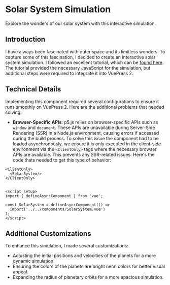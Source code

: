Solar System Simulation
=====

<ClientOnly>
  <SolarSystem/>
</ClientOnly>

Explore the wonders of our solar system with this interactive simulation.

## Introduction
I have always been fascinated with outer space and its limitless wonders. To capture some of this fascination, I decided to create an interactive solar system simulation. I followed an excellent tutorial, which can be [found here](https://www.youtube.com/watch?v=pgFnZyL8zEA&t=0). The tutorial provided the necessary JavaScript for the simulation, but additional steps were required to integrate it into VuePress 2.

## Technical Details
Implementing this component required several configurations to ensure it runs smoothly on VuePress 2. Here are the additional problems that needed solving:

- **Browser-Specific APIs**: p5.js relies on browser-specific APIs such as `window` and `document`. These APIs are unavailable during Server-Side Rendering (SSR) in a Node.js environment, causing errors if accessed during the build process. To solve this issue the component had to be loaded asynchronously, we ensure it is only executed in the client-side environment via the `<ClientOnly>` tags where the necessary browser APIs are available. This prevents any SSR-related issues. Here's the code thats needed to get this type of behavior: 
```vue
<ClientOnly>
  <SolarSystem/>
</ClientOnly>


<script setup>
import { defineAsyncComponent } from 'vue';

const SolarSystem = defineAsyncComponent(() =>
  import('../../components/SolarSystem.vue')
);
</script>
```

## Additional Customizations
To enhance this simulation, I made several customizations:
- Adjusting the initial positions and velocities of the planets for a more dynamic simulation.
- Ensuring the colors of the planets are bright neon colors for better visual appeal.
- Expanding the radius of planetary orbits for a more spacious simulation.

<script setup>
import { defineAsyncComponent } from 'vue';

const SolarSystem = defineAsyncComponent(() =>
  import('../../components/SolarSystem.vue')
);
</script>
